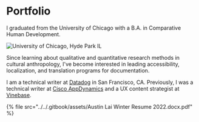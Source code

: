 # Portfolio

I graduated from the University of Chicago with a B.A. in Comparative Human Development.&#x20;

![University of Chicago, Hyde Park IL](../../.gitbook/assets/uchicago\_winter\_snowygothic.png)

Since learning about qualitative and quantitative research methods in cultural anthropology, I've become interested in leading accessibility, localization, and translation programs for documentation.&#x20;

I am a technical writer at [Datadog](https://www.datadoghq.com) in San Francisco, CA. Previously, I was a technical writer at [Cisco AppDynamics](https://www.appdynamics.com) and a UX content strategist at [Vinebase](https://vinebase.com).

{% file src="../../.gitbook/assets/Austin Lai Winter Resume 2022.docx.pdf" %}
